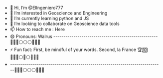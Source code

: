- 👋 Hi, I’m @ElIngeniero777
- 👀 I’m interested in Geoscience and Engineering
- 🌱 I’m currently learning python and JS
- 💞️ I’m looking to collaborate on Geoscience data tools
- 📫 How to reach me : Here
- 😄 Pronouns: Walrus ----------------------------------------------------🔵🔵🔵⚪⚪⚪🔵🔵🔵
- ⚡ Fun fact: First, be mindful of your words. Second, la France 🏆🔟 🔵🔵🔵⚪🌞⚪🔵🔵🔵
- ----------------------------------------------------------------------------🔵🔵🔵⚪⚪⚪🔵🔵🔵
<!---                                                                   
ElIngeniero777/ElIngeniero777 is a ✨ special ✨ repository because its `README.md` (this file) appears on your GitHub profile.
You can click the Preview link to take a look at your changes.
--->
